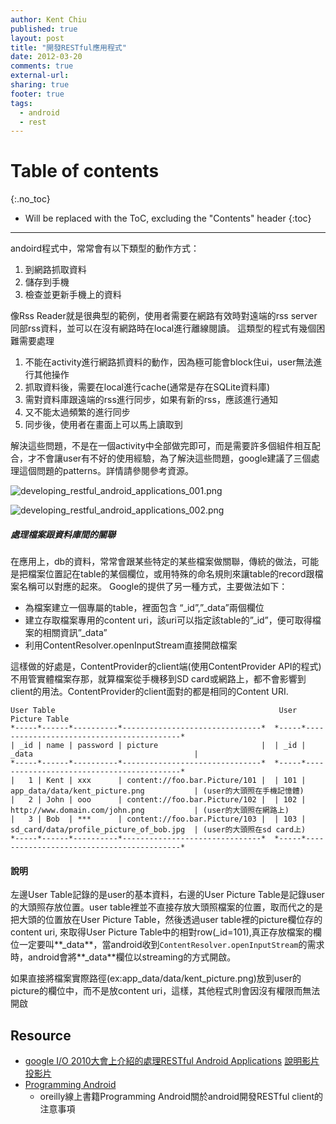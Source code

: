 ```yaml
---
author: Kent Chiu
published: true
layout: post
title: "開發RESTful應用程式"
date: 2012-03-20
comments: true
external-url:
sharing: true
footer: true
tags:
  - android
  - rest
---
```


# Table of contents
{:.no_toc}

* Will be replaced with the ToC, excluding the "Contents" header
{:toc}

----------------------------------------------------------------




andoird程式中，常常會有以下類型的動作方式：

1.  到網路抓取資料
2.  儲存到手機
3.  檢查並更新手機上的資料

像Rss Reader就是很典型的範例，使用者需要在網路有效時對遠端的rss
server同部rss資料，並可以在沒有網路時在local進行離線閱讀。
這類型的程式有幾個困難需要處理

1.  不能在activity進行網路抓資料的動作，因為極可能會block住ui，user無法進行其他操作
2.  抓取資料後，需要在local進行cache(通常是存在SQLite資料庫)
3.  需對資料庫跟遠端的rss進行同步，如果有新的rss，應該進行通知
4.  又不能太過頻繁的進行同步
5.  同步後，使用者在畫面上可以馬上讀取到

解決這些問題，不是在一個activity中全部做完即可，而是需要許多個組件相互配合，才不會讓user有不好的使用經驗，為了解決這些問題，google建議了三個處理這個問題的patterns。詳情請參閱參考資源。

![developing_restful_android_applications_001.png][developing_restful_android_applications_001.png]

![developing_restful_android_applications_002.png][developing_restful_android_applications_002.png]

##### 處理檔案跟資料庫間的關聯

在應用上，db的資料，常常會跟某些特定的某些檔案做關聯，傳統的做法，可能是把檔案位置記在table的某個欄位，或用特殊的命名規則來讓table的record跟檔案名稱可以對應的起來。
Google的提供了另一種方式，主要做法如下：

-   為檔案建立一個專屬的table，裡面包含 “\_id”,”\_data”兩個欄位
-   建立存取檔案專用的content
    uri，該uri可以指定該table的”\_id”，便可取得檔案的相關資訊”\_data”
-   利用ContentResolver.openInputStream直接開啟檔案

這樣做的好處是，ContentProvider的client端(使用ContentProvider
API的程式)不用管實體檔案存那，就算檔案從手機移到SD
card或網路上，都不會影響到client的用法。ContentProvider的client面對的都是相同的Content
URI.


```
User Table                                                  User Picture Table
*-----*------*----------*-------------------------------*  *-----*------------------------------------------*
| _id | name | password | picture                       |  | _id | _data                                    |
*-----*------*----------*-------------------------------*  *-----*------------------------------------------*
|   1 | Kent | xxx      | content://foo.bar.Picture/101 |  | 101 | app_data/data/kent_picture.png           | (user的大頭照在手機記憶體)
|   2 | John | ooo      | content://foo.bar.Picture/102 |  | 102 | http://www.domain.com/john.png           | (user的大頭照在網路上)
|   3 | Bob  | ***      | content://foo.bar.Picture/103 |  | 103 | sd_card/data/profile_picture_of_bob.jpg  | (user的大頭照在sd card上)
*-----*------*----------*-------------------------------*  *-----*------------------------------------------*

```

#### 說明

左邊User Table記錄的是user的基本資料，右邊的User Picture
Table是記錄user的大頭照存放位置。user
table裡並不直接存放大頭照檔案的位置，取而代之的是把大頭的位置放在User
Picture Table，然後透過user table裡的picture欄位存的content uri,
來取得User Picture
Table中的相對row(\_id=101),真正存放檔案的欄位一定要叫**\_data**，當android收到`ContentResolver.openInputStream`的需求時，android會將**\_data**欄位以streaming的方式開啟。

如果直接將檔案實際路徑(ex:app\_data/data/kent\_picture.png)放到user的picture的欄位中，而不是放content
uri，這樣，其他程式則會因沒有權限而無法開啟

Resource
--------

-   [google I/O 2010大會上介紹的處理RESTful Android
    Applications](http://www.google.com/events/io/2010/sessions/developing-RESTful-android-apps.html "http://www.google.com/events/io/2010/sessions/developing-RESTful-android-apps.html")
    [說明影片](http://www.youtube.com/watch?v=xHXn3Kg2IQE&feature=player_embedded "http://www.youtube.com/watch?v=xHXn3Kg2IQE&feature=player_embedded")
    [投影片](http://dl.google.com/googleio/2010/android-developing-RESTful-android-apps.pdf "http://dl.google.com/googleio/2010/android-developing-RESTful-android-apps.pdf")
-   [Programming
    Android](http://programming-android.labs.oreilly.com/ch13.html "http://programming-android.labs.oreilly.com/ch13.html")
    - oreilly線上書籍Programming Android關於android開發RESTful
    client的注意事項


[developing_restful_android_applications_001.png]: http://blog.kent-chiu.com/images/2012-03-20/developing_restful_android_applications_001.png
[developing_restful_android_applications_002.png]: http://blog.kent-chiu.com/images/2012-03-20/developing_restful_android_applications_002.png
